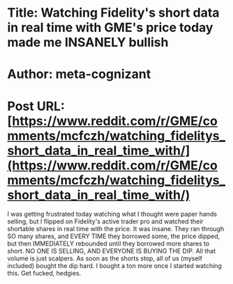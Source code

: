 # Title: Watching Fidelity's short data in real time with GME's price today made me INSANELY bullish
# Author: meta-cognizant
# Post URL: [https://www.reddit.com/r/GME/comments/mcfczh/watching_fidelitys_short_data_in_real_time_with/](https://www.reddit.com/r/GME/comments/mcfczh/watching_fidelitys_short_data_in_real_time_with/)


I was getting frustrated today watching what I thought were paper hands selling, but I flipped on Fidelity's active trader pro and watched their shortable shares in real time with the price. It was insane. They ran through SO many shares, and EVERY TIME they borrowed some, the price dipped, but then IMMEDIATELY rebounded until they borrowed more shares to short. NO ONE IS SELLING, AND EVERYONE IS BUYING THE DIP. All that volume is just scalpers. As soon as the shorts stop, all of us (myself included) bought the dip hard. I bought a ton more once I started watching this. Get fucked, hedgies.